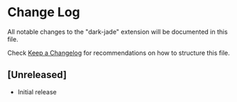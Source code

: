 # Change Log

All notable changes to the "dark-jade" extension will be documented in this file.

Check [Keep a Changelog](http://keepachangelog.com/) for recommendations on how to structure this file.

## [Unreleased]

- Initial release
